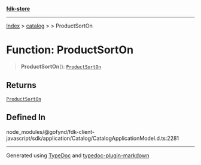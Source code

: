 [**fdk-store**](../../../README.md)
***

[Index](../../../API.md) > [catalog](../../README.md) > [<internal>](../README.md) > ProductSortOn

# Function: ProductSortOn

> **ProductSortOn**(): [`ProductSortOn`](../type-aliases/type-alias.ProductSortOn.md)

## Returns

[`ProductSortOn`](../type-aliases/type-alias.ProductSortOn.md)

## Defined In

node\_modules/@gofynd/fdk-client-javascript/sdk/application/Catalog/CatalogApplicationModel.d.ts:2281

***
Generated using [TypeDoc](https://typedoc.org/) and [typedoc-plugin-markdown](https://www.npmjs.com/package/typedoc-plugin-markdown)
